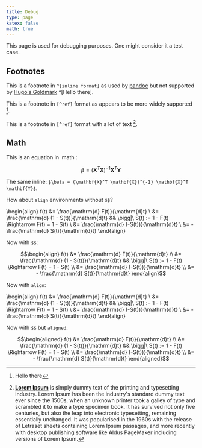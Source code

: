 ```yaml
---
title: Debug
type: page
katex: false
math: true
---
```


This page is used for debugging purposes.
One might consider it a test case.

## Footnotes

This is a footnote in `^[inline format]` as used by [pandoc](https://pandoc.org/MANUAL.html#footnotes) but not supported by [Hugo's Goldmark](https://gohugo.io/getting-started/configuration-markup/#goldmark) ^[Hello there].

This is a footnote in `[^ref]` format as appears to be more widely supported [^ref].

This is a footnote in `[^ref]` format with a lot of text [^longtext].

## Math

This is an equation in $‌$ math $‌$:

$$\beta = (\mathbf{X}^T \mathbf{X})^{-1} \mathbf{X}^T \mathbf{Y}$$

The same inline: `$\beta = (\mathbf{X}^T \mathbf{X})^{-1} \mathbf{X}^T \mathbf{Y}$`.

How about `align` environments without `$$`?

\begin{align}
f(t) &= \frac{\mathrm{d} F(t)}{\mathrm{d}t} \\
&= \frac{\mathrm{d} (1 - S(t))}{\mathrm{d}t} && \bigg|\ S(t) := 1 - F(t) \Rightarrow F(t) = 1 - S(t) \\
&= \frac{\mathrm{d} (-S(t))}{\mathrm{d}t} \\
&= - \frac{\mathrm{d} S(t)}{\mathrm{d}t}
\end{align}

Now with `$$`:

$$\begin{align}
f(t) &= \frac{\mathrm{d} F(t)}{\mathrm{d}t} \\
&= \frac{\mathrm{d} (1 - S(t))}{\mathrm{d}t} && \bigg|\ S(t) := 1 - F(t) \Rightarrow F(t) = 1 - S(t) \\
&= \frac{\mathrm{d} (-S(t))}{\mathrm{d}t} \\
&= - \frac{\mathrm{d} S(t)}{\mathrm{d}t}
\end{align}$$

Now with `align`:

\begin{align}
f(t) &= \frac{\mathrm{d} F(t)}{\mathrm{d}t} \\
&= \frac{\mathrm{d} (1 - S(t))}{\mathrm{d}t} && \bigg|\ S(t) := 1 - F(t) \Rightarrow F(t) = 1 - S(t) \\
&= \frac{\mathrm{d} (-S(t))}{\mathrm{d}t} \\
&= - \frac{\mathrm{d} S(t)}{\mathrm{d}t}
\end{align}

Now with `$$` but `aligned`:

$$\begin{aligned}
f(t) &= \frac{\mathrm{d} F(t)}{\mathrm{d}t} \\
&= \frac{\mathrm{d} (1 - S(t))}{\mathrm{d}t} && \bigg|\ S(t) := 1 - F(t) \Rightarrow F(t) = 1 - S(t) \\
&= \frac{\mathrm{d} (-S(t))}{\mathrm{d}t} \\
&= - \frac{\mathrm{d} S(t)}{\mathrm{d}t}
\end{aligned}$$

[^ref]: Hello there
[^longtext]: [**Lorem Ipsum**](https://lipsum.com/) is simply dummy text of the printing and typesetting industry. Lorem Ipsum has been the industry's standard dummy text ever since the 1500s, when an unknown printer took a galley of type and scrambled it to make a type specimen book. It has survived not only five centuries, but also the leap into electronic typesetting, remaining essentially unchanged. It was popularised in the 1960s with the release of Letraset sheets containing Lorem Ipsum passages, and more recently with desktop publishing software like Aldus PageMaker including versions of Lorem Ipsum.
